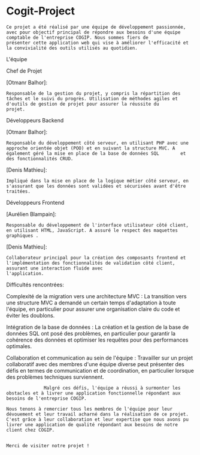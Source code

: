 # Cogit-Project

    Ce projet a été réalisé par une équipe de développement passionnée, avec pour objectif principal de répondre aux besoins d'une équipe comptable de l'entreprise COGIP. Nous sommes fiers de           présenter cette application web qui vise à améliorer l'efficacité et la convivialité des outils utilisés au quotidien.

L'équipe

Chef de Projet

  [Otmanr Balhor]:
    
    Responsable de la gestion du projet, y compris la répartition des tâches et le suivi du progrès. Utilisation de méthodes agiles et d'outils de gestion de projet pour assurer la réussite du             projet.

Développeurs Backend

  [Otmanr Balhor]: 
    
    Responsable du développement côté serveur, en utilisant PHP avec une approche orientée objet (POO) et en suivant la structure MVC. A également géré la mise en place de la base de données SQL        et des fonctionnalités CRUD.
    
  [Denis Mathieu]:
    
    Impliqué dans la mise en place de la logique métier côté serveur, en s'assurant que les données sont validées et sécurisées avant d'être traitées.

Développeurs Frontend

  [Aurélien Blampain]:
    
    Responsable du développement de l'interface utilisateur côté client, en utilisant HTML, JavaScript. A assuré le respect des maquettes graphiques .
    
  [Denis Mathieu]:
    
    Collaborateur principal pour la création des composants frontend et l'implémentation des fonctionnalités de validation côté client, assurant une interaction fluide avec                              l'application.

Difficultés rencontrées:

  Complexité de la migration vers une architecture MVC :
    La transition vers une structure MVC a demandé un certain temps d'adaptation à toute l'équipe, en particulier pour assurer une organisation claire du code et éviter les doublons.

  Intégration de la base de données : 
    La création et la gestion de la base de données SQL ont posé des problèmes, en particulier pour garantir la cohérence des données et optimiser les requêtes pour des performances optimales.

  Collaboration et communication au sein de l'équipe : 
    Travailler sur un projet collaboratif avec des membres d'une équipe diverse peut présenter des défis en termes de communication et de coordination, en particulier lorsque des problèmes              techniques surviennent.

                  Malgré ces défis, l'équipe a réussi à surmonter les obstacles et à livrer une application fonctionnelle répondant aux besoins de l'entreprise COGIP.

    Nous tenons à remercier tous les membres de l'équipe pour leur dévouement et leur travail acharné dans la réalisation de ce projet. 
    C'est grâce à leur collaboration et leur expertise que nous avons pu livrer une application de qualité répondant aux besoins de notre client chez COGIP.

    
    Merci de visiter notre projet !


    
